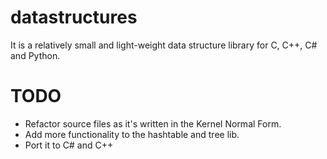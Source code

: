 # datastructures
It is a relatively small and light-weight data structure library for C, C++, C# and Python.

# TODO
- Refactor source files as it's written in the Kernel Normal Form.
- Add more functionality to the hashtable and tree lib.
- Port it to C# and C++

